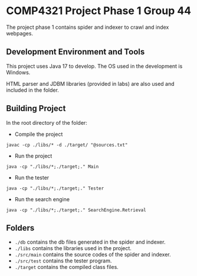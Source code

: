 # COMP4321 Project Phase 1 Group 44

The project phase 1 contains spider and indexer to crawl and index webpages.

## Development Environment and Tools

This project uses Java 17 to develop. The OS used in the development is Windows.

HTML parser and JDBM libraries (provided in labs) are also used and included in the folder.

## Building Project 

In the root directory of the folder:

* Compile the project 
```shell
javac -cp ./libs/* -d ./target/ "@sources.txt"
```

* Run the project
```shell
java -cp "./libs/*;./target;." Main
```

* Run the tester
```shell
java -cp "./libs/*;./target;." Tester
```

* Run the search engine
```shell
java -cp "./libs/*;./target;." SearchEngine.Retrieval
```

## Folders

* `./db` contains the db files generated in the spider and indexer.
* `./libs` contains the libraries used in the project.
* `./src/main` contains the source codes of the spider and indexer.
* `./src/test` contains the tester program.
* `./target` contains the compiled class files.
